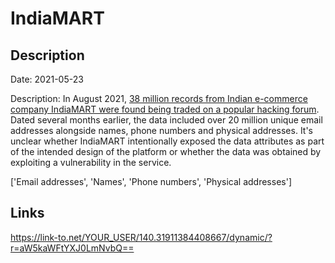 # IndiaMART

## Description

Date: 2021-05-23

Description:
In August 2021, <a href="https://economictimes.indiatimes.com/industry/services/retail/data-breach-or-data-scraping-with-over-38-million-records-up-for-grabs-indiamart-has-some-answering-to-do/articleshow/85563628.cms" target="_blank" rel="noopener">38 million records from Indian e-commerce company IndiaMART were found being traded on a popular hacking forum</a>. Dated several months earlier, the data included over 20 million unique email addresses alongside names, phone numbers and physical addresses. It's unclear whether IndiaMART intentionally exposed the data attributes as part of the intended design of the platform or whether the data was obtained by exploiting a vulnerability in the service.


['Email addresses', 'Names', 'Phone numbers', 'Physical addresses']

## Links

https://link-to.net/YOUR_USER/140.31911384408667/dynamic/?r=aW5kaWFtYXJ0LmNvbQ==